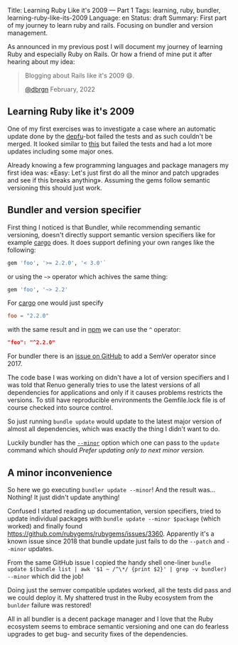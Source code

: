 Title: Learning Ruby Like it's 2009 — Part 1
Tags: learning, ruby, bundler, learning-ruby-like-its-2009
Language: en
Status: draft
Summary: First part of my journey to learn ruby and rails. Focusing on bundler and version management.

As announced in my previous post I will document my journey of learning Ruby
and especially Ruby on Rails. Or how a friend of mine put it after hearing
about my idea:

> Blogging about Rails like it's 2009 😄.
>
> [@dbrgn](https://blog.dbrgn.ch/about/) February, 2022

## Learning Ruby like it's 2009

One of my first exercises was to investigate a case where an automatic update
done by the [depfu](https://depfu.com/)-bot failed the tests and as such
couldn't be merged. It looked similar to
[this](https://github.com/renuo/pingen-client/pull/15) but failed the tests and
had a lot more updates including some major ones.

Already knowing a few programming languages and package managers my first idea
was: «Easy: Let's just first do all the minor and patch upgrades and see if
this breaks anything». Assuming the gems follow semantic versioning this should
just work.

## Bundler and version specifier

First thing I noticed is that Bundler, while recommending semantic versioning,
doesn't directly support semantic version specifiers like for example
[cargo](https://doc.rust-lang.org/cargo/reference/semver.html) does. It does
support defining your own ranges like the following:
```ruby
gem 'foo', '>= 2.2.0', '< 3.0'`
```
or using the `~>` operator which achives the same thing:
```ruby
gem 'foo', '~> 2.2'
```

For
[cargo](https://doc.rust-lang.org/cargo/reference/resolver.html#semver-compatibility)
one would just specify
```toml
foo = "2.2.0"
```
with the same result and in
[npm](https://docs.npmjs.com/about-semantic-versioning) we can use the `^`
operator:
```json
"foo": "^2.2.0"
```
For bundler there is an [issue on
GitHub](https://github.com/rubygems/rubygems/issues/1919) to add a SemVer
operator since 2017.

The code base I was working on didn't have a lot of version specifiers and I
was told that Renuo generally tries to use the latest versions of all
dependencies for applications and only if it causes problems restricts the
versions. To still have reproducible environments the Gemfile.lock file is of
course checked into source control.

So just running `bundle update` would update to the latest major version of
almost all dependencies, which was exactly the thing I didn't want to do.

Luckily bundler has the
[`--minor`](https://bundler.io/v2.3/man/bundle-update.1.html) option which one
can pass to the `update` command which should *Prefer updating only to next
minor version.*

## A minor inconvenience

So here we go executing `bundler update --minor`! And the result was...
Nothing! It just didn't update anything!

Confused I started reading up documentation, version specifiers, tried to
update individual packages with `bundle update --minor $package` (which worked)
and finally found <https://github.com/rubygems/rubygems/issues/3360>. Apparently
it's a known issue since 2018 that bundle update just fails to do the `--patch`
and `--minor` updates.

From the same GitHub issue I copied the handy shell one-liner `bundle update
$(bundle list | awk '$1 ~ /^\*/ {print $2}' | grep -v bundler) --minor` which
did the job!

Doing just the semver compatible updates worked, all the tests did pass and we
could deploy it. My shattered trust in the Ruby ecosystem from the `bunlder`
failure was restored!

All in all bundler is a decent package manager and I love that the Ruby
ecosystem seems to embrace semantic versioning and one can do fearless upgrades
to get bug- and security fixes of the dependencies.
